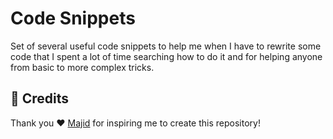 # Code Snippets

Set of several useful code snippets to help me when I have to rewrite some code that I spent a lot of time searching how to do it and for helping anyone from basic to more complex tricks.

## :cookie: Credits

Thank you :heart: [Majid](https://github.com/majid-T) for inspiring me to create this repository!
